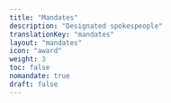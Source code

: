 ```yaml
---
title: "Mandates"
description: "Designated spokespeople"
translationKey: "mandates"
layout: "mandates"
icon: "award"
weight: 3
toc: false
nomandate: true
draft: false
---
```

